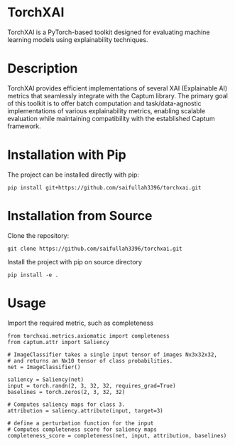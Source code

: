 # TorchXAI
TorchXAI is a PyTorch-based toolkit designed for evaluating machine learning models using explainability techniques.

# Description
TorchXAI provides efficient implementations of several XAI (Explainable AI) metrics that seamlessly integrate with the
Captum library. The primary goal of this toolkit is to offer batch computation and task/data-agnostic implementations
of various explainability metrics, enabling scalable evaluation while maintaining compatibility with the established
Captum framework.

# Installation with Pip
The project can be installed directly with pip:
```
pip install git+https://github.com/saifullah3396/torchxai.git
```

# Installation from Source
Clone the repository:
```
git clone https://github.com/saifullah3396/torchxai.git
```

Install the project with pip on source directory
```
pip install -e .
```

# Usage
Import the required metric, such as completeness
```
from torchxai.metrics.axiomatic import completeness
from captum.attr import Saliency

# ImageClassifier takes a single input tensor of images Nx3x32x32,
# and returns an Nx10 tensor of class probabilities.
net = ImageClassifier()

saliency = Saliency(net)
input = torch.randn(2, 3, 32, 32, requires_grad=True)
baselines = torch.zeros(2, 3, 32, 32)

# Computes saliency maps for class 3.
attribution = saliency.attribute(input, target=3)

# define a perturbation function for the input
# Computes completeness score for saliency maps
completeness_score = completeness(net, input, attribution, baselines)
```
